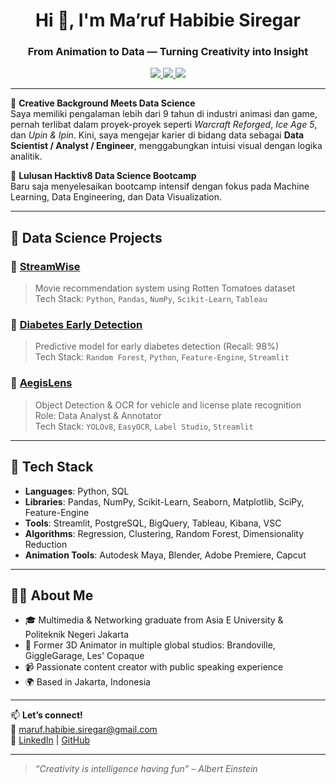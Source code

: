<h1 align="center">Hi 👋, I'm Ma’ruf Habibie Siregar</h1>
<h3 align="center">From Animation to Data — Turning Creativity into Insight</h3>

<p align="center">
  <a href="mailto:maruf.habibie.siregar@gmail.com">
    <img src="https://img.shields.io/badge/email-maruf.habibie.siregar@gmail.com-red?style=flat-square&logo=gmail" />
  </a>
  <a href="https://www.linkedin.com/in/ma-ruf-habibie-siregar-461067117/">
    <img src="https://img.shields.io/badge/LinkedIn-blue?style=flat-square&logo=linkedin" />
  </a>
  <a href="https://github.com/HbbSiregar">
    <img src="https://img.shields.io/badge/GitHub-HbbSiregar-black?style=flat-square&logo=github" />
  </a>
</p>

---

🎥 **Creative Background Meets Data Science**  
Saya memiliki pengalaman lebih dari 9 tahun di industri animasi dan game, pernah terlibat dalam proyek-proyek seperti *Warcraft Reforged*, *Ice Age 5*, dan *Upin & Ipin*. Kini, saya mengejar karier di bidang data sebagai **Data Scientist / Analyst / Engineer**, menggabungkan intuisi visual dengan logika analitik.

🚀 **Lulusan Hacktiv8 Data Science Bootcamp**  
Baru saja menyelesaikan bootcamp intensif dengan fokus pada Machine Learning, Data Engineering, dan Data Visualization.

---

## 🧠 Data Science Projects

### 🔹 [StreamWise](https://github.com/HbbSiregar/StreamWise)
> Movie recommendation system using Rotten Tomatoes dataset  
Tech Stack: `Python`, `Pandas`, `NumPy`, `Scikit-Learn`, `Tableau`

### 🔹 [Diabetes Early Detection](https://github.com/HbbSiregar/diabetesEearlyDetection_MODEL)
> Predictive model for early diabetes detection (Recall: 98%)  
Tech Stack: `Random Forest`, `Python`, `Feature-Engine`, `Streamlit`

### 🔹 [AegisLens](https://github.com/vikesaki/AegisLens)
> Object Detection & OCR for vehicle and license plate recognition  
Role: Data Analyst & Annotator  
Tech Stack: `YOLOv8`, `EasyOCR`, `Label Studio`, `Streamlit`

---

## 🧰 Tech Stack

- **Languages**: Python, SQL  
- **Libraries**: Pandas, NumPy, Scikit-Learn, Seaborn, Matplotlib, SciPy, Feature-Engine  
- **Tools**: Streamlit, PostgreSQL, BigQuery, Tableau, Kibana, VSC  
- **Algorithms**: Regression, Clustering, Random Forest, Dimensionality Reduction  
- **Animation Tools**: Autodesk Maya, Blender, Adobe Premiere, Capcut

---

## 👨‍💻 About Me

- 🎓 Multimedia & Networking graduate from Asia E University & Politeknik Negeri Jakarta  
- 🎨 Former 3D Animator in multiple global studios: Brandoville, GiggleGarage, Les' Copaque  
- 📹 Passionate content creator with public speaking experience  
- 🌍 Based in Jakarta, Indonesia  

---

📫 **Let’s connect!**  
💌 maruf.habibie.siregar@gmail.com  
🔗 [LinkedIn](https://www.linkedin.com/in/ma-ruf-habibie-siregar-461067117/) | [GitHub](https://github.com/HbbSiregar)

---

> *“Creativity is intelligence having fun” – Albert Einstein*
